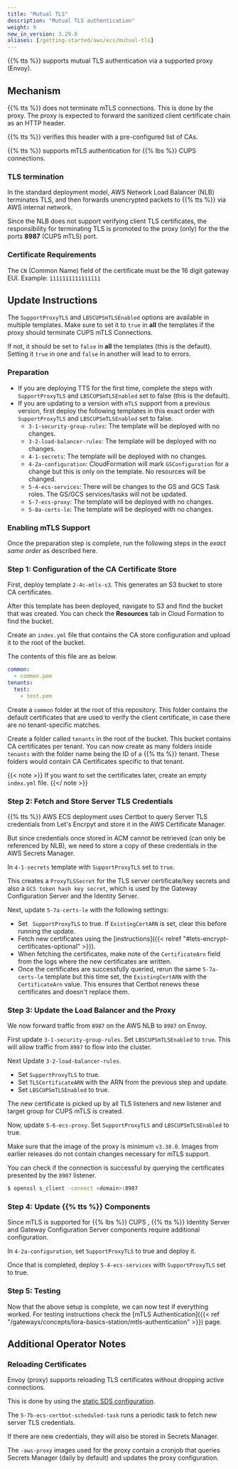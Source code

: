 ```yaml
---
title: "Mutual TLS"
description: "Mutual TLS authentication"
weight: 9
new_in_version: 3.29.0
aliases: [/getting-started/aws/ecs/mutual-tls]
---
```


{{% tts %}} supports mutual TLS authentication via a supported proxy (Envoy).

<!--more-->

## Mechanism

{{% tts %}} does not terminate mTLS connections. This is done by the proxy. The proxy is expected to forward the sanitized client certificate chain as an HTTP header.

{{% tts %}} verifies this header with a pre-configured list of CAs.

{{% tts %}} supports mTLS authentication for {{% lbs %}} CUPS connections.

### TLS termination

In the standard deployment model, AWS Network Load Balancer (NLB) terminates TLS, and then forwards unencrypted packets to {{% tts %}} via AWS internal network.

Since the NLB does not support verifying client TLS certificates, the responsibility for terminating TLS is promoted to the proxy (only) for the the ports **8987** (CUPS mTLS) port.

### Certificate Requirements

The `CN` (Common Name) field of the certificate must be the 16 digit gateway EUI. Example: `1111111111111111`

## Update Instructions

The `SupportProxyTLS` and `LBSCUPSmTLSEnabled` options are available in multiple templates. Make sure to set it to `true` in **all** the templates if the proxy should terminate CUPS mTLS Connections.

If not, it should be set to `false` in **all** the templates (this is the default). Setting it `true` in one and `false` in another will lead to to errors.

### Preparation

- If you are deploying TTS for the first time, complete the steps with `SupportProxyTLS` and `LBSCUPSmTLSEnabled` set to false (this is the default).
- If you are updating to a version with `mTLS` support from a previous version, first deploy the following templates in this exact order with `SupportProxyTLS` and `LBSCUPSmTLSEnabled` set to false.
  - `3-1-security-group-rules`: The template will be deployed with no changes.
  - `3-2-load-balancer-rules`: The template will be deployed with no changes.
  - `4-1-secrets`: The template will be deployed with no changes.
  - `4-2a-configuration`: CloudFormation will mark `GSConfiguration` for a change but this is only on the template. No resources will be changed.
  - `5-4-ecs-services`: There will be changes to the GS and GCS Task roles. The GS/GCS services/tasks will not be updated.
  - `5-7-ecs-proxy`: The template will be deployed with no changes.
  - `5-8a-certs-le`: The template will be deployed with no changes.

### Enabling mTLS Support

Once the preparation step is complete, run the following steps in the _exact same order_ as described here.

### Step 1: Configuration of the CA Certificate Store

First, deploy template `2-4c-mtls-s3`. This generates an S3 bucket to store CA certificates.

After this template has been deployed, navigate to S3 and find the bucket that was created. You can check the **Resources** tab in Cloud Formation to find the bucket.

Create an `index.yml` file that contains the CA store configuration and upload it to the root of the bucket.

The contents of this file are as below.

```yaml
common:
  - common.pem
tenants:
  test:
    - test.pem
```

Create a `common` folder at the root of this repository.
This folder contains the default certificates that are used to verify the client certificate, in case there are no tenant-specific matches.

Create a folder called `tenants` in the root of the bucket. This bucket contains CA certificates per tenant.
You can now create as many folders inside `tenants` with the folder name being the ID of a {{% tts %}} tenant. These folders would contain CA Certificates specific to that tenant.

{{< note >}}
If you want to set the certificates later, create an empty `index.yml` file.
{{</ note >}}

### Step 2: Fetch and Store Server TLS Credentials

{{% tts %}} AWS ECS deployment uses Certbot to query Server TLS credentials from Let's Encrpyt and store it in the AWS Certificate Manager.

But since credentials once stored in ACM cannot be retrieved (can only be referenced by NLB), we need to store a copy of these credentials in the AWS Secrets Manager.

In `4-1-secrets` template with `SupportProxyTLS` set to `true`.

This creates a `ProxyTLSSecret` for the TLS server certificate/key secrets and also a `GCS token hash key secret`, which is used by the Gateway Configuration Server and the Identity Server.

Next, update `5-7a-certs-le` with the following settings:

- Set ` SupportProxyTLS` to true. If `ExistingCertARN` is set, clear this before running the update.
- Fetch new certificates using the [instructions]({{< relref "#lets-encrypt-certificates-optional" >}}).
- When fetching the certificates, make note of the `CertificateArn` field from the logs where the new certificates are written.
- Once the certificates are successfully queried, rerun the same `5-7a-certs-le` template but this time set, the `ExistingCertARN` with the `CertificateArn` value. This ensures that Certbot renews these certificates and doesn't replace them.

### Step 3: Update the Load Balancer and the Proxy

We now forward traffic from `8987` on the AWS NLB to `8987` on Envoy.

First update `3-1-security-group-rules`. Set `LBSCUPSmTLSEnabled` to `true`. This will allow traffic from `8987` to flow into the cluster.

Next Update `3-2-load-balancer-rules`.

- Set `SupportProxyTLS` to true.
- Set `TLSCertificateARN` with the ARN from the previous step and update.
- Set `LBSCUPSmTLSEnabled` to true.

The new certificate is picked up by all TLS listeners and new listener and target group for CUPS mTLS is created.

Now, update `5-6-ecs-proxy`. Set `SupportProxyTLS` and `LBSCUPSmTLSEnabled` to true.

Make sure that the image of the proxy is minimum `v3.30.0`. Images from earlier releases do not contain changes necessary for mTLS support.

You can check if the connection is successful by querying the certificates presented by the `8987` listener.

```bash
$ openssl s_client -connect <domain>:8987
```

### Step 4: Update {{% tts %}} Components

Since mTLS is supported for {{% lbs %}} CUPS , {{% tts %}} Identity Server and Gateway Configuration Server components require additional configuration.

In `4-2a-configuration`, set `SupportProxyTLS` to true and deploy it.

Once that is completed, deploy `5-4-ecs-services` with `SupportProxyTLS` set to true.

### Step 5: Testing

Now that the above setup is complete, we can now test if everything worked. For testing instructions check the [mTLS Authentication]({{< ref "/gateways/concepts/lora-basics-station/mtls-authentication" >}}) page.

## Additional Operator Notes

### Reloading Certificates

Envoy (proxy) supports reloading TLS certificates without dropping active connections.

This is done by using the [static SDS configuration](https://www.envoyproxy.io/docs/envoy/latest/configuration/security/secret#example-three-certificate-rotation-for-xds-grpc-connection).

The `5-7b-ecs-certbot-scheduled-task` runs a periodic task to fetch new server TLS credentials.

If there are new credentials, they will also be stored in Secrets Manager.

The `-aws-proxy` images used for the proxy contain a cronjob that queries Secrets Manager (daily by default) and updates the proxy configuration.
